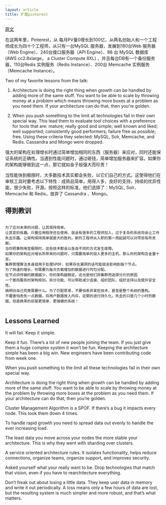 ```yaml
---
layout: article
title: 扩展pinterest
---
```


[原文](http://highscalability.com/blog/2013/4/15/scaling-pinterest-from-0-to-10s-of-billions-of-page-views-a.html)

在这两年里，Pinterest，从 每月PV量0增长到100亿，从两名创始人和一个工程师成长为四十个工程师，从只有一台MySQL 服务器，发展到180台Web 服务器（Web Engine）、240台接口服务器（API Engine）、88 台 MySQL 数据库 (AWS cc2.8xlarge， a Cluster Compute 8XL) ，并且每台DB有一个备份服务器，110台Redis 实例服务（Redis Instance）、200台 Memcache 实例服务（Memcache  Instance）。


Two of my favorite lessons from the talk:

1. Architecture is doing the right thing when growth can be handled by adding more of the same stuff. You want to be able to scale by throwing money at a problem which means throwing more boxes at a problem as you need them. If your architecture can do that, then you’re golden.

2. When you push something to the limit all technologies fail in their own special way. This lead them to evaluate tool choices with a preference for tools that are: mature; really good and simple; well known and liked; well supported; consistently good performers; failure free as possible; free. Using these criteria they selected: MySQL, Solr, Memcache, and Redis. Cassandra and Mongo were dropped.

强大的架构在处理增长时通过简单增加相同的东西（服务器）来应对，同时还能保证系统的正确性。当遇到性能问题时，通过砸钱，简单增加服务器来扩容。如果你的架构能够做到这一点，那它就如金子般强大而珍贵！

当性能快到极限时，大多数技术其实都会失败，以它们自己的方式。这使得他们在审核工具时要考虑以下特性：成熟且简单，用得人多，良好的支持，持续的优异性能，很少失败，开源。按照这样的标准，他们选择了：MySQL, Solr、Memcache 和 Redis，放弃了 Cassandra 、Mongo。


## 得到教训

```

为了应对未来的问题，让其保持简单。
让其变的有趣。只要应用程序还在使用，就会有很多的工程师加入，过于复杂的系统将会让工作失去乐趣。让架构保持简单就是大的胜利，新的工程师从入职的第一周起就可以对项目有所贡献。
当你把事物用至极限时，这些技术都会以各自不同的方式发生故障。
如果你的架构应对增长所带来的问题时，只需要简单的投入更多的主机，那么你的架构含金量十足。
集群管理算法本身就用于处理SPOF，如果存在漏洞的话可能就会影响到每个节点。
为了快速的增长，你需要为每次负载增加的数据进行均匀分配。
在节点间传输的数据越少，你的架构越稳定。这也是他们弃集群而选择分片的原因
一个面向服务的架构规则。拆分功能，可以帮助减少连接、组织团队、组织支持以及提升安全性。
搞明白自己究竟需要什么。为了匹配愿景，不要怕丢弃某些技术，甚至是整个系统的重构。
不要害怕丢失一点数据。将用户数据放入内存，定期的进行持久化。失去的只是几个小时的数据，但是换来的却是更简单、更强健的系统！
 
```


## Lessons Learned

It will fail. Keep it simple.

Keep it fun. There’s a lot of new people joining the team. If you just give them a huge complex system it won’t be fun. Keeping the architecture simple has been a big win. New engineers have been contributing code from week one.

When you push something to the limit all these technologies fail in their own special way.

Architecture is doing the right thing when growth can be handled by adding more of the same stuff. You want to be able to scale by throwing money at the problem by throwing more boxes at the problem as you need them. If your architecture can do that, then you’re golden.

Cluster Management Algorithm is a SPOF. If there’s a bug it impacts every node. This took them down 4 times.

To handle rapid growth you need to spread data out evenly to handle the ever increasing load.

The least data you move across your nodes the more stable your architecture. This is why they went with sharding over clusters.

A service oriented architecture rules. It isolates functionality, helps reduce connections, organize teams, organize support, and  improves security.

Asked yourself what your really want to be. Drop technologies that match that vision, even if you have to rearchitecture everything.

Don’t freak out about losing a little data. They keep user data in memory and write it out periodically. A loss means only a few hours of data are lost, but the resulting system is much simpler and more robust, and that’s what matters.
